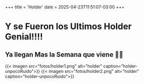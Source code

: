 +++
title = 'Holder'
date = 2025-04-23T11:51:07-03:00
+++

# Y se Fueron los Ultimos Holder Genial!!!!
 
## Ya llegan Mas la Semana que viene 👏👏

{{< imagen src="fotos/holder1.png" alt="holder" caption="holder-unpocoRuido">}}
{{< imagen src="fotos/holder2.png" alt="holder" caption="holder-unpocoRuido">}}